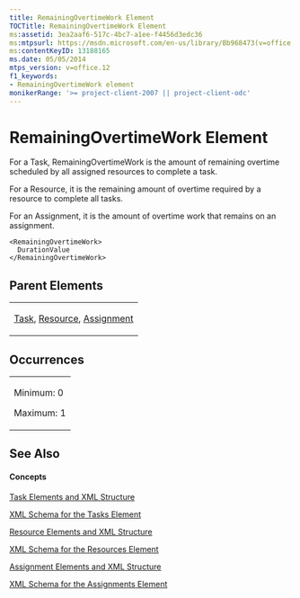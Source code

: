 ```yaml
---
title: RemainingOvertimeWork Element
TOCTitle: RemainingOvertimeWork Element
ms:assetid: 3ea2aaf6-517c-4bc7-a1ee-f4456d3edc36
ms:mtpsurl: https://msdn.microsoft.com/en-us/library/Bb968473(v=office.12)
ms:contentKeyID: 13188165
ms.date: 05/05/2014
mtps_version: v=office.12
f1_keywords:
- RemainingOvertimeWork element
monikerRange: '>= project-client-2007 || project-client-odc'
---
```


# RemainingOvertimeWork Element




For a Task, RemainingOvertimeWork is the amount of remaining overtime scheduled by all assigned resources to complete a task.

For a Resource, it is the remaining amount of overtime required by a resource to complete all tasks.

For an Assignment, it is the amount of overtime work that remains on an assignment.

    <RemainingOvertimeWork>
      DurationValue
    </RemainingOvertimeWork>

## Parent Elements

<table>
<colgroup>
<col style="width: 100%" />
</colgroup>
<tbody>
<tr class="odd">
<td><p><a href="bb968487(v=office.12).md">Task</a>, <a href="bb968715(v=office.12).md">Resource</a>, <a href="bb968611(v=office.12).md">Assignment</a></p></td>
</tr>
</tbody>
</table>

## Occurrences

<table>
<colgroup>
<col style="width: 100%" />
</colgroup>
<tbody>
<tr class="odd">
<td><p>Minimum: 0</p>
<p>Maximum: 1</p></td>
</tr>
</tbody>
</table>

## See Also

#### Concepts

[Task Elements and XML Structure](bb968475\(v=office.12\).md)

[XML Schema for the Tasks Element](bb968415\(v=office.12\).md)

[Resource Elements and XML Structure](bb968445\(v=office.12\).md)

[XML Schema for the Resources Element](bb968511\(v=office.12\).md)

[Assignment Elements and XML Structure](bb968738\(v=office.12\).md)

[XML Schema for the Assignments Element](bb968414\(v=office.12\).md)

